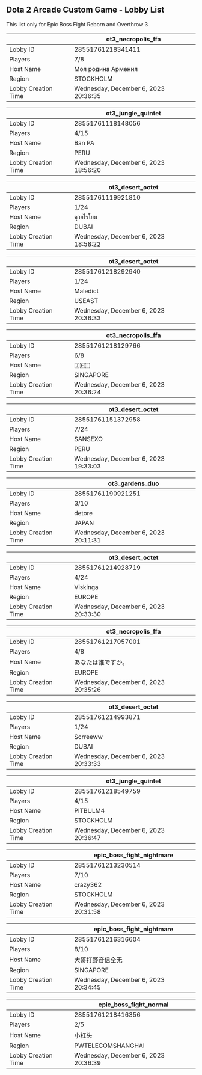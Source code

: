 ## Dota 2 Arcade Custom Game - Lobby List

This list only for Epic Boss Fight Reborn and Overthrow 3

|  | ot3_necropolis_ffa |
| ------ | ------ |
| Lobby ID | 28551761218341411 |
| Players | 7/8 |
| Host Name | Моя родина Армения |
| Region | STOCKHOLM |
| Lobby Creation Time | Wednesday, December 6, 2023 20:36:35 |


|  | ot3_jungle_quintet |
| ------ | ------ |
| Lobby ID | 28551761118148056 |
| Players | 4/15 |
| Host Name | Ban PA |
| Region | PERU |
| Lobby Creation Time | Wednesday, December 6, 2023 18:56:20 |


|  | ot3_desert_octet |
| ------ | ------ |
| Lobby ID | 28551761119921810 |
| Players | 1/24 |
| Host Name | คุวยไรโยม |
| Region | DUBAI |
| Lobby Creation Time | Wednesday, December 6, 2023 18:58:22 |


|  | ot3_desert_octet |
| ------ | ------ |
| Lobby ID | 28551761218292940 |
| Players | 1/24 |
| Host Name | Maledict |
| Region | USEAST |
| Lobby Creation Time | Wednesday, December 6, 2023 20:36:33 |


|  | ot3_necropolis_ffa |
| ------ | ------ |
| Lobby ID | 28551761218129766 |
| Players | 6/8 |
| Host Name | 🇯​​🇪​​🇱 |
| Region | SINGAPORE |
| Lobby Creation Time | Wednesday, December 6, 2023 20:36:24 |


|  | ot3_desert_octet |
| ------ | ------ |
| Lobby ID | 28551761151372958 |
| Players | 7/24 |
| Host Name | SANSEXO |
| Region | PERU |
| Lobby Creation Time | Wednesday, December 6, 2023 19:33:03 |


|  | ot3_gardens_duo |
| ------ | ------ |
| Lobby ID | 28551761190921251 |
| Players | 3/10 |
| Host Name | detore |
| Region | JAPAN |
| Lobby Creation Time | Wednesday, December 6, 2023 20:11:31 |


|  | ot3_desert_octet |
| ------ | ------ |
| Lobby ID | 28551761214928719 |
| Players | 4/24 |
| Host Name | Viskinga |
| Region | EUROPE |
| Lobby Creation Time | Wednesday, December 6, 2023 20:33:30 |


|  | ot3_necropolis_ffa |
| ------ | ------ |
| Lobby ID | 28551761217057001 |
| Players | 4/8 |
| Host Name | あなたは誰ですか。 |
| Region | EUROPE |
| Lobby Creation Time | Wednesday, December 6, 2023 20:35:26 |


|  | ot3_desert_octet |
| ------ | ------ |
| Lobby ID | 28551761214993871 |
| Players | 1/24 |
| Host Name | Scrreeww |
| Region | DUBAI |
| Lobby Creation Time | Wednesday, December 6, 2023 20:33:33 |


|  | ot3_jungle_quintet |
| ------ | ------ |
| Lobby ID | 28551761218549759 |
| Players | 4/15 |
| Host Name | PITBULM4 |
| Region | STOCKHOLM |
| Lobby Creation Time | Wednesday, December 6, 2023 20:36:47 |


|  | epic_boss_fight_nightmare |
| ------ | ------ |
| Lobby ID | 28551761213230514 |
| Players | 7/10 |
| Host Name | crazy362 |
| Region | STOCKHOLM |
| Lobby Creation Time | Wednesday, December 6, 2023 20:31:58 |


|  | epic_boss_fight_nightmare |
| ------ | ------ |
| Lobby ID | 28551761216316604 |
| Players | 8/10 |
| Host Name | 大哥打野音信全无 |
| Region | SINGAPORE |
| Lobby Creation Time | Wednesday, December 6, 2023 20:34:45 |


|  | epic_boss_fight_normal |
| ------ | ------ |
| Lobby ID | 28551761218416356 |
| Players | 2/5 |
| Host Name | 小杠头 |
| Region | PWTELECOMSHANGHAI |
| Lobby Creation Time | Wednesday, December 6, 2023 20:36:39 |


